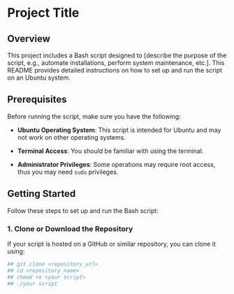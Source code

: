 # Project Title

## Overview

This project includes a Bash script designed to [describe the purpose of the script, e.g., automate installations, perform system maintenance, etc.]. This README provides detailed instructions on how to set up and run the script on an Ubuntu system.

## Prerequisites

Before running the script, make sure you have the following:

- **Ubuntu Operating System**: This script is intended for Ubuntu and may not work on other operating systems.
  
- **Terminal Access**: You should be familiar with using the terminal.

- **Administrator Privileges**: Some operations may require root access, thus you may need `sudo` privileges.

## Getting Started

Follow these steps to set up and run the Bash script:

### 1. Clone or Download the Repository

If your script is hosted on a GitHub or similar repository, you can clone it using:
```bash
## git clone <repository_url>
## cd <repository_name>
## chmod +x <your script>
## ./your script

